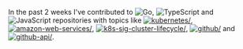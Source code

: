 In the past 2 weeks I've contributed to ![Go](https://img.shields.io/static/v1?label=&message=Go&color=%2300ADD8), ![TypeScript](https://img.shields.io/static/v1?label=&message=TypeScript&color=%232b7489) and ![JavaScript](https://img.shields.io/static/v1?label=&message=JavaScript&color=%23f1e05a) repositories with topics like <a href="https://github.com/topics/kubernetes"><img src="https://img.shields.io/static/v1?label=&message=kubernetes&color=blue" alt=kubernetes/></a>, <a href="https://github.com/topics/amazon-web-services"><img src="https://img.shields.io/static/v1?label=&message=amazon-web-services&color=blue" alt=amazon-web-services/></a>, <a href="https://github.com/topics/k8s-sig-cluster-lifecycle"><img src="https://img.shields.io/static/v1?label=&message=k8s-sig-cluster-lifecycle&color=blue" alt=k8s-sig-cluster-lifecycle/></a>, <a href="https://github.com/topics/github"><img src="https://img.shields.io/static/v1?label=&message=github&color=blue" alt=github/></a> and <a href="https://github.com/topics/github-api"><img src="https://img.shields.io/static/v1?label=&message=github-api&color=blue" alt=github-api/></a>.

